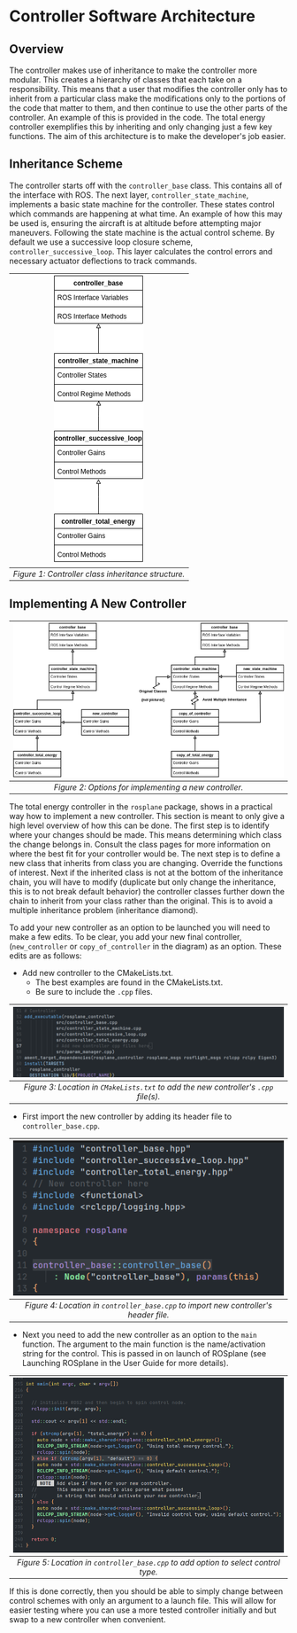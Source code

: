 # Controller Software Architecture

## Overview

The controller makes use of inheritance to make the controller more modular.
This creates a hierarchy of classes that each take on a responsibility.
This means that a user that modifies the controller only has to inherit from a particular class make the modifications only to the portions of the code that matter to them, and then continue to use the other parts of the controller.
An example of this is provided in the code.
The total energy controller exemplifies this by inheriting and only changing just a few key functions.
The aim of this architecture is to make the developer's job easier.

## Inheritance Scheme

The controller starts off with the `controller_base` class.
This contains all of the interface with ROS.
The next layer, `controller_state_machine`, implements a basic state machine for the controller.
These states control which commands are happening at what time.
An example of how this may be used is, ensuring the aircraft is at altitude before attempting major maneuvers.
Following the state machine is the actual control scheme.
By default we use a successive loop closure scheme, `controller_successive_loop`.
This layer calculates the control errors and necessary actuator deflections to track commands.

<center>

| ![Diagram of Controller Inheritance](../../assets/Controller_classes.png "Controller Class Inheritance") |
|:--:|
|*Figure 1: Controller class inheritance structure.*|

</center>

## Implementing A New Controller 

| ![Diagram of Controller Implementation](../../assets/Implementing_new_controller.png "Options for Implementing New Controller") |
|:--:|
|*Figure 2: Options for implementing a new controller.*|

The total energy controller in the `rosplane` package, shows in a practical way how to implement a new controller.
This section is meant to only give a high level overview of how this can be done.
The first step is to identify where your changes should be made.
This means determining which class the change belongs in.
Consult the class pages for more information on where the best fit for your controller would be.
The next step is to define a new class that inherits from class you are changing.
Override the functions of interest.
Next if the inherited class is not at the bottom of the inheritance chain, you will have to modify (duplicate but only change the inheritance, this is to not break default behavior) the controller classes further down the chain to inherit from your class rather than the original.
This is to avoid a multiple inheritance problem (inheritance diamond).

To add your new controller as an option to be launched you will need to make a few edits.
To be clear, you add your new final controller, (`new_controller` or `copy_of_controller` in the diagram) as an option.
These edits are as follows:

* Add new controller to the CMakeLists.txt.
    * The best examples are found in the CMakeLists.txt.
    * Be sure to include the `.cpp` files.

<center>

| ![CMakeLists Controller Exe](../../assets/CMakeLists_controller.png "CMakeLists.txt controller executable location.") |
|:--:|
|*Figure 3: Location in `CMakeLists.txt` to add the new controller's `.cpp` file(s).*|

</center>

* First import the new controller by adding its header file to `controller_base.cpp`.

<center>

| ![Controller Base Include](../../assets/controller_base_include.png "Include in Controller Base") |
|:--:|
|*Figure 4: Location in `controller_base.cpp` to import new controller's header file.*|

</center>

* Next you need to add the new controller as an option to the `main` function. The argument to the main function is the name/activation string for the control. This is passed in on launch of ROSplane (see Launching ROSplane in the User Guide for more details).

<center>

| ![Controller Base Main](../../assets/controller_base_main.png "Main in Controller Base") |
|:--:|
|*Figure 5: Location in `controller_base.cpp` to add option to select control type.*|

</center>

<!-- TODO: add screenshots of where to make changes. -->

If this is done correctly, then you should be able to simply change between control schemes with only an argument to a launch file.
This will allow for easier testing where you can use a more tested controller initially and but swap to a new controller when convenient.

